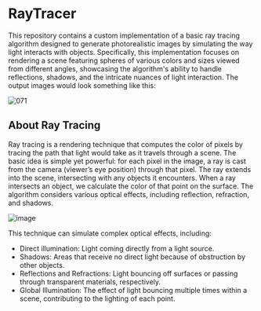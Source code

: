 # RayTracer
This repository contains a custom implementation of a basic ray tracing algorithm designed to generate photorealistic images by simulating the way light interacts with objects. Specifically, this implementation focuses on rendering a scene featuring spheres of various colors and sizes viewed from different angles, showcasing the algorithm's ability to handle reflections, shadows, and the intricate nuances of light interaction. The output images would look something like this:

![071](https://github.com/Alexandra2802/RayTracer/assets/76787341/59488df9-29b0-4c1e-9322-96e2d02fd4a1)

## About Ray Tracing
Ray tracing is a rendering technique that computes the color of pixels by tracing the path that light would take as it travels through a scene. The basic idea is simple yet powerful: for each pixel in the image, a ray is cast from the camera (viewer’s eye position) through that pixel. The ray extends into the scene, intersecting with any objects it encounters. When a ray intersects an object, we calculate the color of that point on the surface. The algorithm considers various optical effects, including reflection, refraction, and shadows.

![image](https://github.com/Alexandra2802/RayTracer/assets/76787341/fadbe208-2b4e-421a-bd30-47acdf953598)


This technique can simulate complex optical effects, including:

- Direct illumination: Light coming directly from a light source.
- Shadows: Areas that receive no direct light because of obstruction by other objects.
- Reflections and Refractions: Light bouncing off surfaces or passing through transparent materials, respectively.
- Global Illumination: The effect of light bouncing multiple times within a scene, contributing to the lighting of each point.

